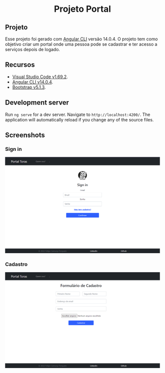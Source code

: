 <h1 align="center">Projeto Portal</h1>

## Projeto

Esse projeto foi gerado com [Angular CLI](https://github.com/angular/angular-cli) versão 14.0.4. O projeto tem como objetivo criar um portal onde uma pessoa pode se cadastrar e ter acesso a serviços depois de logado.

## Recursos

- [Visual Studio Code v1.69.2](https://code.visualstudio.com/).
- [Angular CLI v14.0.4](https://angular.io/cli).
- [Bootstrap v5.1.3](https://getbootstrap.com/docs/5.1/getting-started/introduction/).
  
## Development server

Run `ng serve` for a dev server. Navigate to `http://localhost:4200/`. The application will automatically reload if you change any of the source files.

## Screenshots

### Sign in

![Imagem da tela de início](/src/assets/screenshots/inicio.png)

### Cadastro

![Imagem da tela de cadastro](/src/assets/screenshots/cadastro.png)
